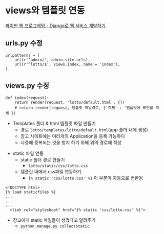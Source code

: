 # views와 템플릿 연동

[파이썬 웹 프로그래밍 - Django로 웹 서비스 개발하기](https://www.inflearn.com/course/django-%ED%8C%8C%EC%9D%B4%EC%8D%AC-%EC%9E%A5%EA%B3%A0-%EA%B0%95%EC%A2%8C/)


## urls.py 수정
```
urlpatterns = [
    url(r'^admin/', admin.site.urls),
    url(r'^lotto/$', views.index, name = 'index'),
]
```

## views.py 수정

```
def index(request):
    return render(request, 'lotto/default.html', {})
    # return render(request, 템플릿 파일경로, {'객체' : '템플릿에 표현할 객체'})
```

- Templates 폴더 & html 템플릿 파일 만들기
  - 경로 `lotto/templates/lotto/default.html`(app 폴더 내에 생성)
  - 장고 사이트에는 여러개의 Application을 등록 가능하다
  - 나중에 중복되는 것을 방지 하기 위해 위의 경로에 작성

<p>

- static 파일 연동
  - static 폴더 경로 만들기
    - `lotto/static/css/lotto.css`
  - 템플릿 내에서 css파일 연동하기
    - `{% static 'css/lotto.css' %}` 이 부분이 자동으로 변환됨
```
<!DOCTYPE html>
{% load staticfiles %}
...
...
...
  <link rel="stylesheet" href="{% static 'css/lotto.css' %}">
```
  - 장고에게 static 파일들이 생겼다고 알려주기
    - `python manage.py collectstatic`
